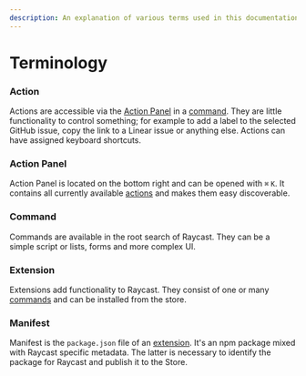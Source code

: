 ```yaml
---
description: An explanation of various terms used in this documentation.
---
```


# Terminology

### Action

Actions are accessible via the [Action Panel](terminology.md#action-panel) in a [command](terminology.md#command). They are little functionality to control something; for example to add a label to the selected GitHub issue, copy the link to a Linear issue or anything else. Actions can have assigned keyboard shortcuts.

### Action Panel

Action Panel is located on the bottom right and can be opened with `⌘` `K`. It contains all currently available [actions](terminology.md#action) and makes them easy discoverable.

### Command

Commands are available in the root search of Raycast. They can be a simple script or lists, forms and more complex UI.

### Extension

Extensions add functionality to Raycast. They consist of one or many [commands](terminology.md#command) and can be installed from the store.

### Manifest

Manifest is the `package.json` file of an [extension](terminology.md#extension). It's an npm package mixed with Raycast specific metadata. The latter is necessary to identify the package for Raycast and publish it to the Store.

###
